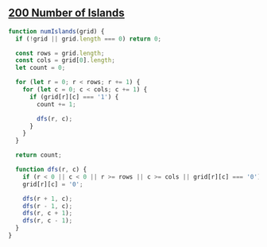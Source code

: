## [200 Number of Islands](https://leetcode.com/problems/number-of-islands/description/)

<!-- notecardId: 1749314060141 -->

```js
function numIslands(grid) {
  if (!grid || grid.length === 0) return 0;

  const rows = grid.length;
  const cols = grid[0].length;
  let count = 0;

  for (let r = 0; r < rows; r += 1) {
    for (let c = 0; c < cols; c += 1) {
      if (grid[r][c] === '1') {
        count += 1;

        dfs(r, c);
      }
    }
  }

  return count;

  function dfs(r, c) {
    if (r < 0 || c < 0 || r >= rows || c >= cols || grid[r][c] === '0') return;
    grid[r][c] = '0';

    dfs(r + 1, c);
    dfs(r - 1, c);
    dfs(r, c + 1);
    dfs(r, c - 1);
  }
}
```

